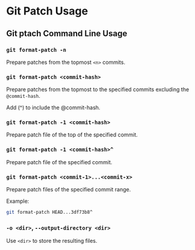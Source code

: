 # Git Patch Usage

## Git ptach Command Line Usage

### `git format-patch -n`

Prepare patches from the topmost `<n>` commits.

### `git format-patch <commit-hash>`

Prepare patches from the topmost to the specified commits excluding the `@commit-hash`.

Add (^) to include the @commit-hash.

### `git format-patch -1 <commit-hash>`

Prepare patch file of the top of the specified commit.

### `git format-patch -1 <commit-hash>^`

Prepare patch file of the specified commit.

### `git format-patch <commit-1>...<commit-x>`

Prepare patch files of the specified commit range.

Example:

```bash
git format-patch HEAD...3df73b8^
```

### `-o <dir>`, `--output-directory <dir>`

Use `<dir>` to store the resulting files.
